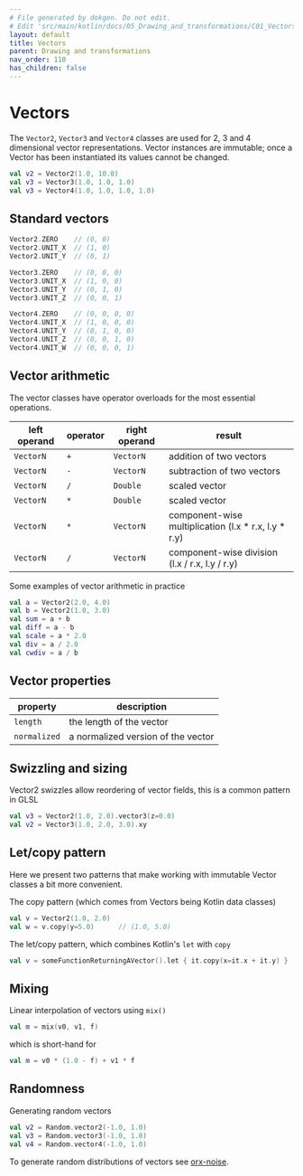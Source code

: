 ```yaml
---
# File generated by dokgen. Do not edit. 
# Edit 'src/main/kotlin/docs/05_Drawing_and_transformations/C01_Vectors.kt' instead.
layout: default
title: Vectors
parent: Drawing and transformations
nav_order: 110
has_children: false
---
```

 
# Vectors

The `Vector2`, `Vector3` and `Vector4` classes are used for 2, 3 and 4 dimensional vector representations. Vector instances are immutable; once a Vector has been instantiated its values cannot be changed.

```kotlin
val v2 = Vector2(1.0, 10.0)
val v3 = Vector3(1.0, 1.0, 1.0)
val v3 = Vector4(1.0, 1.0, 1.0, 1.0)
```

## Standard vectors

```kotlin
Vector2.ZERO    // (0, 0)
Vector2.UNIT_X  // (1, 0)
Vector2.UNIT_Y  // (0, 1)

Vector3.ZERO    // (0, 0, 0)
Vector3.UNIT_X  // (1, 0, 0)
Vector3.UNIT_Y  // (0, 1, 0)
Vector3.UNIT_Z  // (0, 0, 1)

Vector4.ZERO    // (0, 0, 0, 0)
Vector4.UNIT_X  // (1, 0, 0, 0)
Vector4.UNIT_Y  // (0, 1, 0, 0)
Vector4.UNIT_Z  // (0, 0, 1, 0)
Vector4.UNIT_W  // (0, 0, 0, 1)
```

## Vector arithmetic
The vector classes have operator overloads for the most essential operations.

left operand | operator | right operand | result
-------------|----------|---------------|---------------------------
`VectorN`    | `+`      | `VectorN`     | addition of two vectors
`VectorN`    | `-`      | `VectorN`     | subtraction of two vectors
`VectorN`    | `/`      | `Double`      | scaled vector
`VectorN`    | `*`      | `Double`      | scaled vector
`VectorN`    | `*`      | `VectorN`     | component-wise multiplication (l.x * r.x, l.y * r.y)
`VectorN`    | `/`      | `VectorN`     | component-wise division (l.x / r.x, l.y / r.y)

Some examples of vector arithmetic in practice
```kotlin
val a = Vector2(2.0, 4.0)
val b = Vector2(1.0, 3.0)
val sum = a + b
val diff = a - b
val scale = a * 2.0
val div = a / 2.0
val cwdiv = a / b
```

## Vector properties

property     | description
-------------|-------------------------
`length`     | the length of the vector
`normalized` | a normalized version of the vector

## Swizzling and sizing

Vector2 swizzles allow reordering of vector fields, this is a common pattern in GLSL

```kotlin
val v3 = Vector2(1.0, 2.0).vector3(z=0.0)
val v2 = Vector3(1.0, 2.0, 3.0).xy
```

## Let/copy pattern

Here we present two patterns that make working with immutable Vector classes a bit more convenient.

The copy pattern (which comes from Vectors being Kotlin data classes)

```kotlin
val v = Vector2(1.0, 2.0)
val w = v.copy(y=5.0)      // (1.0, 5.0)
```

The let/copy pattern, which combines Kotlin's `let` with `copy`

```kotlin
val v = someFunctionReturningAVector().let { it.copy(x=it.x + it.y) }
```

## Mixing

Linear interpolation of vectors using `mix()`

```kotlin
val m = mix(v0, v1, f)
```

which is short-hand for
```kotlin
val m = v0 * (1.0 - f) + v1 * f
```

## Randomness

Generating random vectors

```kotlin
val v2 = Random.vector2(-1.0, 1.0)
val v3 = Random.vector3(-1.0, 1.0)
val v4 = Random.vector4(-1.0, 1.0)
```

To generate random distributions of vectors see 
[orx-noise](10_OPENRNDR_Extras/C01_Noise).
 
